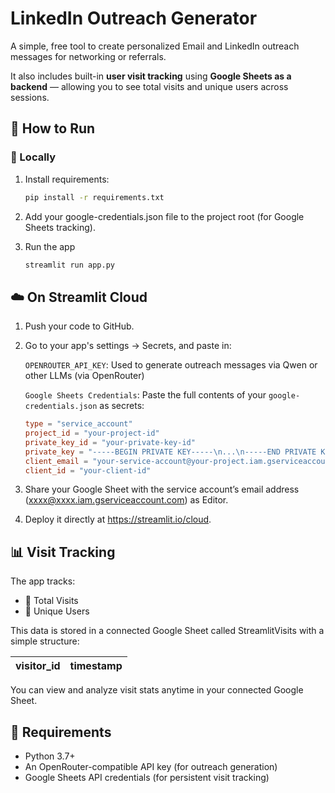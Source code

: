 # LinkedIn Outreach Generator

A simple, free tool to create personalized Email and LinkedIn outreach messages for networking or referrals.

It also includes built-in **user visit tracking** using **Google Sheets as a backend** — allowing you to see total visits and unique users across sessions.

## 🚀 How to Run

### 🔧 Locally

1. Install requirements:
    ```bash
    pip install -r requirements.txt
    ```

2. Add your google-credentials.json file to the project root (for Google Sheets tracking).

3. Run the app
    ```bash
    streamlit run app.py
    ```
## ☁️ On Streamlit Cloud
1. Push your code to GitHub.

2. Go to your app's settings → Secrets, and paste in:

    `OPENROUTER_API_KEY`: Used to generate outreach messages via Qwen or other LLMs (via OpenRouter)

    `Google Sheets Credentials`: Paste the full contents of your `google-credentials.json` as secrets:

    ```toml
    type = "service_account"
    project_id = "your-project-id"
    private_key_id = "your-private-key-id"
    private_key = "-----BEGIN PRIVATE KEY-----\n...\n-----END PRIVATE KEY-----\n"
    client_email = "your-service-account@your-project.iam.gserviceaccount.com"
    client_id = "your-client-id"
    ```

3. Share your Google Sheet with the service account’s email address (xxxx@xxxx.iam.gserviceaccount.com) as Editor.

4. Deploy it directly at https://streamlit.io/cloud.

## 📊 Visit Tracking
The app tracks:
* 🔁 Total Visits
* 🧍 Unique Users

This data is stored in a connected Google Sheet called StreamlitVisits with a simple structure:

| visitor\_id | timestamp |
| ----------- | --------- |

You can view and analyze visit stats anytime in your connected Google Sheet.

## 🔐 Requirements
* Python 3.7+
* An OpenRouter-compatible API key (for outreach generation)
* Google Sheets API credentials (for persistent visit tracking)